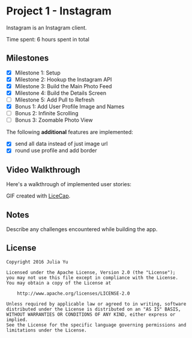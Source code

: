 # Project 1 - Instagram

Instagram is an Instagram client.

Time spent: 6 hours spent in total

## Milestones

- [x] Milestone 1: Setup
- [x] Milestone 2: Hookup the Instagram API
- [x] Milestone 3: Build the Main Photo Feed
- [x] Milestone 4: Build the Details Screen
- [ ] Milestone 5: Add Pull to Refresh
- [x] Bonus 1: Add User Profile Image and Names
- [ ] Bonus 2: Infinite Scrolling
- [ ] Bonus 3: Zoomable Photo View

The following **additional** features are implemented:

- [x] send all data instead of just image url
- [x] round use profile and add border

## Video Walkthrough

Here's a walkthrough of implemented user stories:


GIF created with [LiceCap](http://www.cockos.com/licecap/).

## Notes

Describe any challenges encountered while building the app.

## License

    Copyright 2016 Julia Yu

    Licensed under the Apache License, Version 2.0 (the "License");
    you may not use this file except in compliance with the License.
    You may obtain a copy of the License at

        http://www.apache.org/licenses/LICENSE-2.0

    Unless required by applicable law or agreed to in writing, software
    distributed under the License is distributed on an "AS IS" BASIS,
    WITHOUT WARRANTIES OR CONDITIONS OF ANY KIND, either express or implied.
    See the License for the specific language governing permissions and
    limitations under the License.